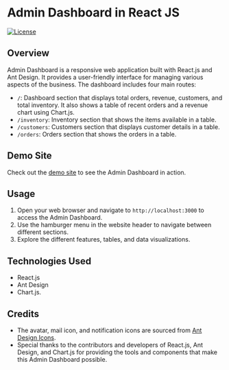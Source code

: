 # Admin Dashboard in React JS

[![License](https://img.shields.io/badge/license-MIT-blue.svg)](LICENSE)

## Overview

Admin Dashboard is a responsive web application built with React.js and Ant Design. It provides a user-friendly interface for managing various aspects of the business. The dashboard includes four main routes:

- `/`: Dashboard section that displays total orders, revenue, customers, and total inventory. It also shows a table of recent orders and a revenue chart using Chart.js.
- `/inventory`: Inventory section that shows the items available in a table.
- `/customers`: Customers section that displays customer details in a table.
- `/orders`: Orders section that shows the orders in a table.

## Demo Site

Check out the [demo site](https://admindashboard0001.netlify.app/) to see the Admin Dashboard in action.


## Usage

1. Open your web browser and navigate to `http://localhost:3000` to access the Admin Dashboard.
2. Use the hamburger menu in the website header to navigate between different sections.
3. Explore the different features, tables, and data visualizations.

## Technologies Used

- React.js
- Ant Design
- Chart.js.

## Credits

- The avatar, mail icon, and notification icons are sourced from [Ant Design Icons](https://ant.design/components/icon/).
- Special thanks to the contributors and developers of React.js, Ant Design, and Chart.js for providing the tools and components that make this Admin Dashboard possible.

